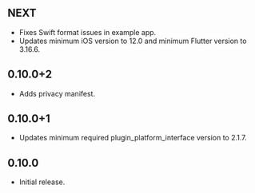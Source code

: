 ## NEXT

* Fixes Swift format issues in example app.
* Updates minimum iOS version to 12.0 and minimum Flutter version to 3.16.6.

## 0.10.0+2

* Adds privacy manifest.

## 0.10.0+1

* Updates minimum required plugin_platform_interface version to 2.1.7.

## 0.10.0

* Initial release.

